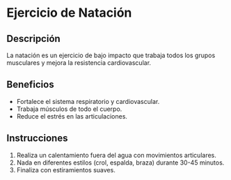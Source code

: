 # Ejercicio de Natación

## Descripción
La natación es un ejercicio de bajo impacto que trabaja todos los grupos musculares y mejora la resistencia cardiovascular.

## Beneficios
- Fortalece el sistema respiratorio y cardiovascular.
- Trabaja músculos de todo el cuerpo.
- Reduce el estrés en las articulaciones.

## Instrucciones
1. Realiza un calentamiento fuera del agua con movimientos articulares.
2. Nada en diferentes estilos (crol, espalda, braza) durante 30-45 minutos.
3. Finaliza con estiramientos suaves.

